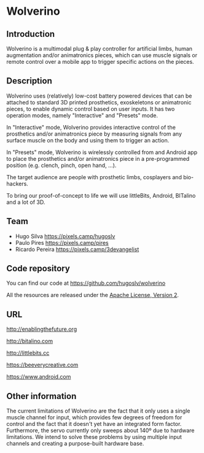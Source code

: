 # Wolverino

## Introduction

Wolverino is a multimodal plug & play controller for artificial limbs, human augmentation and/or animatronics pieces, which can use muscle signals or remote control over a mobile app to trigger specific actions on the pieces. 

## Description

Wolverino uses (relatively) low-cost battery powered devices that can be attached to standard 3D printed prosthetics, exoskeletons or animatronic pieces, to enable dynamic control based on user inputs. It has two operation modes, namely "Interactive" and "Presets" mode. 

In "Interactive" mode, Wolverino provides interactive control of the prosthetics and/or animatronics piece by measuring signals from any surface muscle on the body and using them to trigger an action.

In "Presets" mode, Wolverino is wirelessly controlled from and Android app to place the prosthetics and/or animatronics piece in a pre-programmed position (e.g. clench, pinch, open hand, ...). 

The target audience are people with prosthetic limbs, cosplayers and bio-hackers.

To bring our proof-of-concept to life we will use littleBits, Android, BITalino and a lot of 3D. 

## Team

 * Hugo Silva https://pixels.camp/hugoslv
 * Paulo Pires https://pixels.camp/pires
 * Ricardo Pereira https://pixels.camp/3devangelist

## Code repository

You can find our code at https://github.com/hugoslv/wolverino

All the resources are released under the [Apache License, Version 2][1].

## URL 

http://enablingthefuture.org

http://bitalino.com

http://littlebits.cc

https://beeverycreative.com

https://www.android.com

## Other information

The current limitations of Wolverino are the fact that it only uses a single muscle channel for input, which provides few degrees of freedom for control and the fact that it doesn't yet have an integrated form factor. Furthermore, the servo currently only sweeps about 140º due to hardware limitations. We intend to solve these problems by using multiple input channels and creating a purpose-built hardware base.

[1]: https://www.apache.org/licenses/LICENSE-2.0
